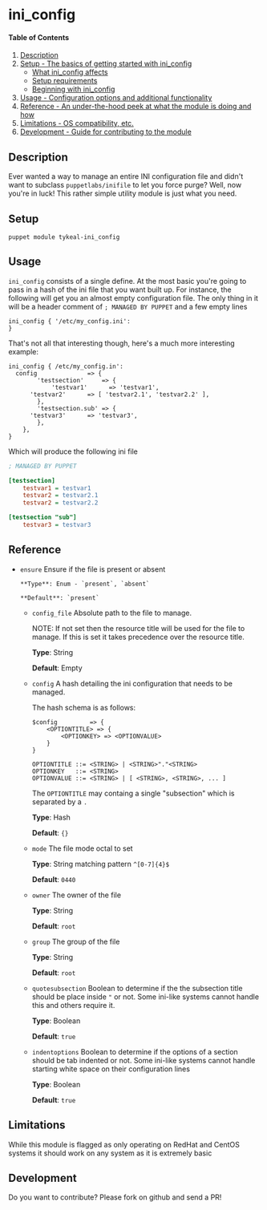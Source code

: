 # ini_config

#### Table of Contents

1. [Description](#description)
1. [Setup - The basics of getting started with ini_config](#setup)
    * [What ini_config affects](#what-ini_config-affects)
    * [Setup requirements](#setup-requirements)
    * [Beginning with ini_config](#beginning-with-ini_config)
1. [Usage - Configuration options and additional functionality](#usage)
1. [Reference - An under-the-hood peek at what the module is doing and how](#reference)
1. [Limitations - OS compatibility, etc.](#limitations)
1. [Development - Guide for contributing to the module](#development)

## Description

Ever wanted a way to manage an entire INI configuration file and didn't want to
subclass `puppetlabs/inifile` to let you force purge? Well, now you're in luck!
This rather simple utility module is just what you need.

## Setup

`puppet module tykeal-ini_config`

## Usage

`ini_config` consists of a single define. At the most basic you're going to pass
in a hash of the ini file that you want built up. For instance, the following
will get you an almost empty configuration file. The only thing in it will be a
header comment of `; MANAGED BY PUPPET` and a few empty lines

```puppet
ini_config { '/etc/my_config.ini':
}
```
That's not all that interesting though, here's a much more interesting example:

```puppet
ini_config { /etc/my_config.in':
  config              => {
		'testsection'     => {
			'testvar1'      => 'testvar1',
      'testvar2'      => [ 'testvar2.1', 'testvar2.2' ],
		},
		'testsection.sub' => {
      'testvar3'      => 'testvar3',
		},
	},
}
```

Which will produce the following ini file

```ini
; MANAGED BY PUPPET

[testsection]
	testvar1 = testvar1
	testvar2 = testvar2.1
	testvar2 = testvar2.2

[testsection "sub"]
	testvar3 = testvar3
```

## Reference

  * `ensure`
		Ensure if the file is present or absent

		**Type**: Enum - `present`, `absent`

		**Default**: `present`

	* `config_file`
		Absolute path to the file to manage.

		NOTE: If not set then the resource title will be used for the file to
		manage. If this is set it takes precedence over the resource title.

		**Type**: String

		**Default**: Empty

	* `config`
		A hash detailing the ini configuration that needs to be managed.

		The hash schema is as follows:

		```puppet
		$config         => {
			<OPTIONTITLE> => {
				<OPTIONKEY> => <OPTIONVALUE>
			}
		}
		```

		```
		OPTIONTITLE ::= <STRING> | <STRING>"."<STRING>
		OPTIONKEY   ::= <STRING>
		OPTIONVALUE ::= <STRING> | [ <STRING>, <STRING>, ... ]
		```

		The `OPTIONTITLE` may containg a single "subsection" which is separated by a
		`.`

		**Type**: Hash

		**Default**: `{}`

	* `mode`
		The file mode octal to set

		**Type**: String matching pattern `^[0-7]{4}$`

		**Default**: `0440`

	* `owner`
		The owner of the file

		**Type**: String

		**Default**: `root`

	* `group`
		The group of the file

		**Type**: String

		**Default**: `root`

	* `quotesubsection`
		Boolean to determine if the the subsection title should be place inside `"`
		or not. Some ini-like systems cannot handle this and others require it.

		**Type**: Boolean

		**Default**: `true`

	* `indentoptions`
		Boolean to determine if the options of a section should be tab indented or
		not. Some ini-like systems cannot handle starting white space on their
		configuration lines

		**Type**: Boolean

		**Default**: `true`

## Limitations

While this module is flagged as only operating on RedHat and CentOS systems it
should work on any system as it is extremely basic

## Development

Do you want to contribute? Please fork on github and send a PR!
